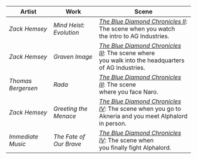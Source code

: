 |Artist|Work|Scene|
|---|---|---|
| *Zack Hemsey* | *Mind Heist: Evolution* | [*The Blue Diamond Chronicles II*](https://): The scene when you watch<br/>the intro to AG Industries. | 
| *Zack Hemsey* | *Graven Image* | [*The Blue Diamond Chronicles III*](https://): The scene where<br/>you walk into the headquarters of AG Industries. |
| *Thomas Bergersen* | *Rada* | [*The Blue Diamond Chronicles III*](https://): The scene<br/>where you face Naro. |
| *Zack Hemsey* | *Greeting the Menace* | [*The Blue Diamond Chronicles IV*](https://): The scene when you go to<br/>Akneria and you meet Alphalord in person. |
| *Immediate Music* | *The Fate of Our Brave* | [*The Blue Diamond Chronicles IV*](https://): The scene when<br/>you finally fight Alphalord. 
